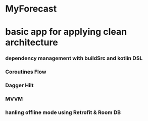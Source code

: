 # MyForecast
<h1> basic app for applying clean architecture
<h3> dependency management with buildSrc and kotlin DSL
<h3> Coroutines Flow
<h3> Dagger Hilt
<h3> MVVM
<h3> hanling offline mode using Retrofit & Room DB
